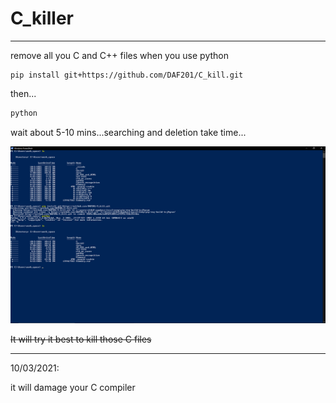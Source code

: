 # C_killer

____
remove all you C and C++ files when you use python

```
pip install git+https://github.com/DAF201/C_kill.git
```
then...
```python
python
```
wait about 5-10 mins...searching and deletion take time...

<img src='https://github.com/DAF201/C_kill/blob/main/Screenshot%20(393).png'>

~~It will try it best to kill those C files~~

____

10/03/2021:

it will damage your C compiler
